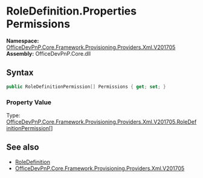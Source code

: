 # RoleDefinition.Properties Permissions
  

**Namespace:** [OfficeDevPnP.Core.Framework.Provisioning.Providers.Xml.V201705](OfficeDevPnP.Core.Framework.Provisioning.Providers.Xml.V201705.md)  
**Assembly:** OfficeDevPnP.Core.dll  
## Syntax
```C#
public RoleDefinitionPermission[] Permissions { get; set; }
```

### Property Value
Type: [OfficeDevPnP.Core.Framework.Provisioning.Providers.Xml.V201705.RoleDefinitionPermission[]](OfficeDevPnP.Core.Framework.Provisioning.Providers.Xml.V201705.RoleDefinitionPermission.md)  

## See also
- [RoleDefinition](OfficeDevPnP.Core.Framework.Provisioning.Providers.Xml.V201705.RoleDefinition.md) 
- [OfficeDevPnP.Core.Framework.Provisioning.Providers.Xml.V201705](OfficeDevPnP.Core.Framework.Provisioning.Providers.Xml.V201705.md) 
